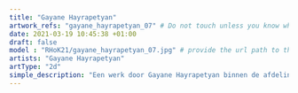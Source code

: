 ```yaml
---
title: "Gayane Hayrapetyan"
artwork_refs: "gayane_hayrapetyan_07" # Do not touch unless you know what you are doing
date: 2021-03-19 10:45:38 +01:00
draft: false
model : "RHoK21/gayane_hayrapetyan_07.jpg" # provide the url path to the model
artists: "Gayane Hayrapetyan"
artType: "2d"
simple_description: "Een werk door Gayane Hayrapetyan binnen de afdeling Tekenkunst.<br><br><br><br> Een project gerealiseerd door Dirk Derom in opdracht van het <a href='https://www.sdko.brussels'>SDKO</a> en met steun van de <a href='https://www.vgc.be/wie-zijn-wij/actief-beleid-brussel/onderwijs'>VGC</a>."
---
```

